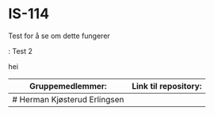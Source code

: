 # IS-114
Test for å se om dette fungerer

:
Test 2

hei


| Gruppemedlemmer: | Link til repository: |
| ---------------- | -------------------- |
|# Herman Kjøsterud Erlingsen | |
